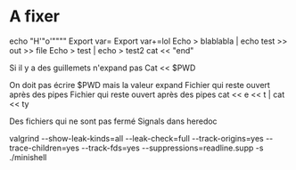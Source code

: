 # A fixer

echo "H'"o'""""
Export var=
Export var+=lol
Echo > blablabla | echo test >> out >> file
Echo > test | echo > test2
cat << "end"

Si il y a des guillemets n'expand pas
Cat << $PWD

On doit pas écrire $PWD mais la valeur expand
Fichier qui reste ouvert après des pipes
Fichier qui reste ouvert après des pipes
cat << e << t | cat << ty

Des fichiers qui ne sont pas fermé
Signals dans heredoc

valgrind --show-leak-kinds=all --leak-check=full --track-origins=yes --trace-children=yes --track-fds=yes --suppressions=readline.supp -s ./minishell
